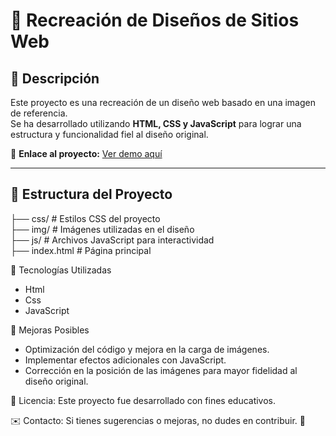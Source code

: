 # 🎨 Recreación de Diseños de Sitios Web  

## 📌 Descripción  
Este proyecto es una recreación de un diseño web basado en una imagen de referencia.  
Se ha desarrollado utilizando **HTML, CSS y JavaScript** para lograr una estructura y funcionalidad fiel al diseño original.  

🔗 **Enlace al proyecto:** [Ver demo aquí](https://jerycoopv.github.io/Practica1/)  

---

## 📂 Estructura del Proyecto  
├── css/        # Estilos CSS del proyecto  
├── img/        # Imágenes utilizadas en el diseño  
├── js/         # Archivos JavaScript para interactividad  
├── index.html  # Página principal  



🚀 Tecnologías Utilizadas
-  Html
-  Css
-  JavaScript

📌 Mejoras Posibles
-  Optimización del código y mejora en la carga de imágenes.
-  Implementar efectos adicionales con JavaScript.
-  Corrección en la posición de las imágenes para mayor fidelidad al diseño original.

📜 Licencia: Este proyecto fue desarrollado con fines educativos.

✉️ Contacto: Si tienes sugerencias o mejoras, no dudes en contribuir. 🚀
